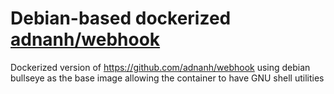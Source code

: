 # Debian-based dockerized [adnanh/webhook](https://github.com/adnanh/webhook/)
Dockerized version of https://github.com/adnanh/webhook using debian bullseye as the base image allowing the container to have GNU shell utilities
